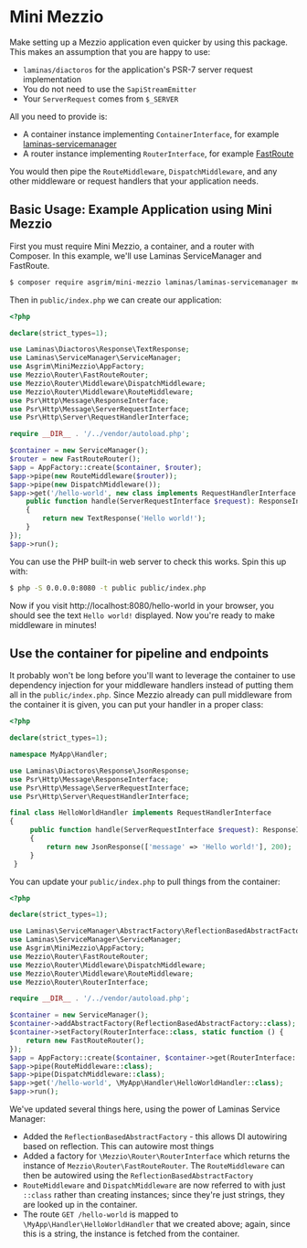 # Mini Mezzio

Make setting up a Mezzio application even quicker by using this package.
This makes an assumption that you are happy to use:

 - `laminas/diactoros` for the application's PSR-7 server request
   implementation
 - You do not need to use the `SapiStreamEmitter`
 - Your `ServerRequest` comes from `$_SERVER`

All you need to provide is:

 - A container instance implementing `ContainerInterface`, for example
   [laminas-servicemanager](https://docs.laminas.dev/laminas-servicemanager/)
 - A router instance implementing `RouterInterface`, for example [FastRoute](https://docs.mezzio.dev/mezzio/v3/features/router/fast-route/)

You would then pipe the `RouteMiddleware`, `DispatchMiddleware`, and any other
middleware or request handlers that your application needs.

## Basic Usage: Example Application using Mini Mezzio
 
First you must require Mini Mezzio, a container, and a router with
Composer. In this example, we'll use Laminas ServiceManager and FastRoute.

```bash
$ composer require asgrim/mini-mezzio laminas/laminas-servicemanager mezzio/mezzio-fastroute
```

Then in `public/index.php` we can create our application:

```php
<?php

declare(strict_types=1);

use Laminas\Diactoros\Response\TextResponse;
use Laminas\ServiceManager\ServiceManager;
use Asgrim\MiniMezzio\AppFactory;
use Mezzio\Router\FastRouteRouter;
use Mezzio\Router\Middleware\DispatchMiddleware;
use Mezzio\Router\Middleware\RouteMiddleware;
use Psr\Http\Message\ResponseInterface;
use Psr\Http\Message\ServerRequestInterface;
use Psr\Http\Server\RequestHandlerInterface;

require __DIR__ . '/../vendor/autoload.php';

$container = new ServiceManager();
$router = new FastRouteRouter();
$app = AppFactory::create($container, $router);
$app->pipe(new RouteMiddleware($router));
$app->pipe(new DispatchMiddleware());
$app->get('/hello-world', new class implements RequestHandlerInterface {
    public function handle(ServerRequestInterface $request): ResponseInterface
    {
        return new TextResponse('Hello world!');
    }
});
$app->run();
```

You can use the PHP built-in web server to check this works. Spin this up with:

```bash
$ php -S 0.0.0.0:8080 -t public public/index.php
```

Now if you visit http://localhost:8080/hello-world in your browser, you should see the text
`Hello world!` displayed. Now you're ready to make middleware in minutes!

## Use the container for pipeline and endpoints

It probably won't be long before you'll want to leverage the container to use
dependency injection for your middleware handlers instead of putting them all
in the `public/index.php`. Since Mezzio already can pull middleware from the
container it is given, you can put your handler in a proper class:

```php
<?php

declare(strict_types=1);

namespace MyApp\Handler;

use Laminas\Diactoros\Response\JsonResponse;
use Psr\Http\Message\ResponseInterface;
use Psr\Http\Message\ServerRequestInterface;
use Psr\Http\Server\RequestHandlerInterface;

final class HelloWorldHandler implements RequestHandlerInterface
{
     public function handle(ServerRequestInterface $request): ResponseInterface
     {
         return new JsonResponse(['message' => 'Hello world!'], 200);
     }
 }
```

You can update your `public/index.php` to pull things from the container:

```php
<?php

declare(strict_types=1);

use Laminas\ServiceManager\AbstractFactory\ReflectionBasedAbstractFactory;
use Laminas\ServiceManager\ServiceManager;
use Asgrim\MiniMezzio\AppFactory;
use Mezzio\Router\FastRouteRouter;
use Mezzio\Router\Middleware\DispatchMiddleware;
use Mezzio\Router\Middleware\RouteMiddleware;
use Mezzio\Router\RouterInterface;

require __DIR__ . '/../vendor/autoload.php';

$container = new ServiceManager();
$container->addAbstractFactory(ReflectionBasedAbstractFactory::class);
$container->setFactory(RouterInterface::class, static function () {
    return new FastRouteRouter();
});
$app = AppFactory::create($container, $container->get(RouterInterface::class));
$app->pipe(RouteMiddleware::class);
$app->pipe(DispatchMiddleware::class);
$app->get('/hello-world', \MyApp\Handler\HelloWorldHandler::class);
$app->run();
```

We've updated several things here, using the power of Laminas Service Manager:

 - Added the `ReflectionBasedAbstractFactory` - this allows DI autowiring based
   on reflection. This can autowire most things
 - Added a factory for `\Mezzio\Router\RouterInterface` which returns the
   instance of `Mezzio\Router\FastRouteRouter`. The `RouteMiddleware` can then
   be autowired using the `ReflectionBasedAbstractFactory`
 - `RouteMiddleware` and `DispatchMiddleware` are now referred to with just
   `::class` rather than creating instances; since they're just strings, they
   are looked up in the container.
 - The route `GET /hello-world` is mapped to `\MyApp\Handler\HelloWorldHandler`
   that we created above; again, since this is a string, the instance is
   fetched from the container.

